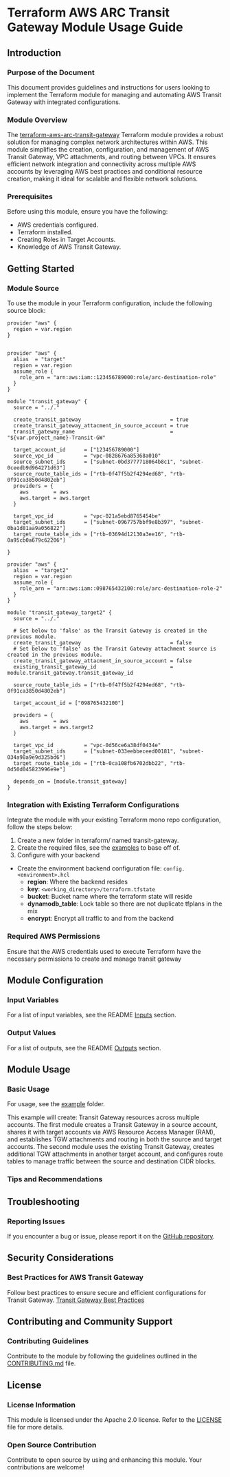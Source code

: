 # Terraform AWS ARC Transit Gateway Module Usage Guide

## Introduction

### Purpose of the Document

This document provides guidelines and instructions for users looking to implement the Terraform module for managing and automating AWS Transit Gateway with integrated configurations.

### Module Overview

The [terraform-aws-arc-transit-gateway](https://github.com/sourcefuse/terraform-aws-arc-transit-gateway) Terraform module provides a robust solution for managing complex network architectures within AWS. This module simplifies the creation, configuration, and management of AWS Transit Gateway, VPC attachments, and routing between VPCs. It ensures efficient network integration and connectivity across multiple AWS accounts by leveraging AWS best practices and conditional resource creation, making it ideal for scalable and flexible network solutions.

### Prerequisites

Before using this module, ensure you have the following:

- AWS credentials configured.
- Terraform installed.
- Creating Roles in Target Accounts.
- Knowledge of AWS Transit Gateway.

## Getting Started

### Module Source

To use the module in your Terraform configuration, include the following source block:

```hcl
provider "aws" {
  region = var.region
}


provider "aws" {
  alias  = "target"
  region = var.region
  assume_role {
    role_arn = "arn:aws:iam::123456789000:role/arc-destination-role"
  }
}

module "transit_gateway" {
  source = "../."

  create_transit_gateway                             = true
  create_transit_gateway_attacment_in_source_account = true
  transit_gateway_name                               = "${var.project_name}-Transit-GW"

  target_account_id      = ["123456789000"]
  source_vpc_id          = "vpc-0828676a85368a010"
  source_subnet_ids      = ["subnet-0bd3777718064b8c1", "subnet-0ceedb9d964271d63"]
  source_route_table_ids = ["rtb-0f47f5b2f4294ed68", "rtb-0f91ca3850d4802eb"]
  providers = {
    aws        = aws
    aws.target = aws.target
  }

  target_vpc_id          = "vpc-021a5ebd8765454be"
  target_subnet_ids      = ["subnet-0967757bbf9e8b397", "subnet-0ba1d81aa9a056822"]
  target_route_table_ids = ["rtb-03694d12130a3ee16", "rtb-0a95cb0a679c62206"]

}

provider "aws" {
  alias  = "target2"
  region = var.region
  assume_role {
    role_arn = "arn:aws:iam::098765432100:role/arc-destination-role-2"
  }
}

module "transit_gateway_target2" {
  source = "../."

  # Set below to 'false' as the Transit Gateway is created in the previous module.
  create_transit_gateway                             = false
  # Set below to 'false' as the Transit Gateway attachment source is created in the previous module.
  create_transit_gateway_attacment_in_source_account = false
  existing_transit_gateway_id                        = module.transit_gateway.transit_gateway_id

  source_route_table_ids = ["rtb-0f47f5b2f4294ed68", "rtb-0f91ca3850d4802eb"]

  target_account_id = ["098765432100"]

  providers = {
    aws        = aws
    aws.target = aws.target2
  }

  target_vpc_id          = "vpc-0d56ce6a38df0434e"
  target_subnet_ids      = ["subnet-033eebbeceed00181", "subnet-034a98a9e9d325bd6"]
  target_route_table_ids = ["rtb-0ca108fb6702dbb22", "rtb-0d50d045823996e9e"]

  depends_on = [module.transit_gateway]
}

```

### Integration with Existing Terraform Configurations

Integrate the module with your existing Terraform mono repo configuration, follow the steps below:

1. Create a new folder in terraform/ named transit-gateway.
2. Create the required files, see the [examples](https://github.com/sourcefuse/terraform-aws-arc-transit-gateway/tree/main/example) to base off of.
3. Configure with your backend
  - Create the environment backend configuration file: `config.<environment>.hcl`
    - **region**: Where the backend resides
    - **key**: `<working_directory>/terraform.tfstate`
    - **bucket**: Bucket name where the terraform state will reside
    - **dynamodb_table**: Lock table so there are not duplicate tfplans in the mix
    - **encrypt**: Encrypt all traffic to and from the backend

### Required AWS Permissions

Ensure that the AWS credentials used to execute Terraform have the necessary permissions to create and manage transit gateway

## Module Configuration

### Input Variables

For a list of input variables, see the README [Inputs](https://github.com/sourcefuse/terraform-aws-arc-transit-gateway#inputs) section.

### Output Values

For a list of outputs, see the README [Outputs](https://github.com/sourcefuse/terraform-aws-arc-transit-gateway#outputs) section.

## Module Usage

### Basic Usage

For usage, see the [example](https://github.com/sourcefuse/terraform-aws-arc-transit-gateway/tree/main/example) folder.

This example will create:
Transit Gateway resources across multiple accounts.
The first module creates a Transit Gateway in a source account, shares it with target accounts via AWS Resource Access Manager (RAM), and establishes TGW attachments and routing in both the source and target accounts.
The second module uses the existing Transit Gateway, creates additional TGW attachments in another target account, and configures route tables to manage traffic between the source and destination CIDR blocks.

### Tips and Recommendations

## Troubleshooting

### Reporting Issues

If you encounter a bug or issue, please report it on the [GitHub repository](https://github.com/sourcefuse/terraform-aws-arc-transit-gateway/issues).

## Security Considerations

### Best Practices for AWS Transit Gateway

Follow best practices to ensure secure and efficient configurations for Transit Gateway.
[Transit Gateway Best Practices](https://docs.aws.amazon.com/vpc/latest/tgw/tgw-best-design-practices.html)

## Contributing and Community Support

### Contributing Guidelines

Contribute to the module by following the guidelines outlined in the [CONTRIBUTING.md](https://github.com/sourcefuse/terraform-aws-arc-transit-gateway/blob/main/CONTRIBUTING.md) file.

## License

### License Information

This module is licensed under the Apache 2.0 license. Refer to the [LICENSE](https://github.com/sourcefuse/terraform-aws-arc-transit-gateway/blob/main/LICENSE) file for more details.

### Open Source Contribution

Contribute to open source by using and enhancing this module. Your contributions are welcome!
